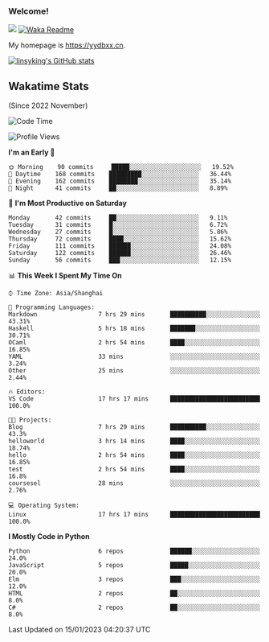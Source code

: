 ### Welcome!

![](https://visitor-badge.glitch.me/badge?page_id=linsyking.linsyking)
[![Waka Readme](https://github.com/linsyking/linsyking/actions/workflows/waka-readme.yml/badge.svg)](https://github.com/linsyking/linsyking/actions/workflows/waka-readme.yml)

My homepage is <https://yydbxx.cn>.

[![linsyking's GitHub stats](https://github-readme-stats.vercel.app/api?username=linsyking&show_icons=true&theme=onedark)](https://github.com/anuraghazra/github-readme-stats)

## Wakatime Stats

(Since 2022 November)

<!--START_SECTION:waka-->
![Code Time](http://img.shields.io/badge/Code%20Time-103%20hrs%206%20mins-blue)

![Profile Views](http://img.shields.io/badge/Profile%20Views-13-blue)

**I'm an Early 🐤** 

```text
🌞 Morning    90 commits     █████░░░░░░░░░░░░░░░░░░░░   19.52% 
🌆 Daytime    168 commits    █████████░░░░░░░░░░░░░░░░   36.44% 
🌃 Evening    162 commits    ████████░░░░░░░░░░░░░░░░░   35.14% 
🌙 Night      41 commits     ██░░░░░░░░░░░░░░░░░░░░░░░   8.89%

```
📅 **I'm Most Productive on Saturday** 

```text
Monday       42 commits     ██░░░░░░░░░░░░░░░░░░░░░░░   9.11% 
Tuesday      31 commits     █░░░░░░░░░░░░░░░░░░░░░░░░   6.72% 
Wednesday    27 commits     █░░░░░░░░░░░░░░░░░░░░░░░░   5.86% 
Thursday     72 commits     ████░░░░░░░░░░░░░░░░░░░░░   15.62% 
Friday       111 commits    ██████░░░░░░░░░░░░░░░░░░░   24.08% 
Saturday     122 commits    ██████░░░░░░░░░░░░░░░░░░░   26.46% 
Sunday       56 commits     ███░░░░░░░░░░░░░░░░░░░░░░   12.15%

```


📊 **This Week I Spent My Time On** 

```text
⌚︎ Time Zone: Asia/Shanghai

💬 Programming Languages: 
Markdown                 7 hrs 29 mins       ██████████░░░░░░░░░░░░░░░   43.31% 
Haskell                  5 hrs 18 mins       ███████░░░░░░░░░░░░░░░░░░   30.71% 
OCaml                    2 hrs 54 mins       ████░░░░░░░░░░░░░░░░░░░░░   16.85% 
YAML                     33 mins             ░░░░░░░░░░░░░░░░░░░░░░░░░   3.24% 
Other                    25 mins             ░░░░░░░░░░░░░░░░░░░░░░░░░   2.44%

🔥 Editors: 
VS Code                  17 hrs 17 mins      █████████████████████████   100.0%

🐱‍💻 Projects: 
Blog                     7 hrs 29 mins       ██████████░░░░░░░░░░░░░░░   43.3% 
helloworld               3 hrs 14 mins       ████░░░░░░░░░░░░░░░░░░░░░   18.74% 
hello                    2 hrs 54 mins       ████░░░░░░░░░░░░░░░░░░░░░   16.85% 
test                     2 hrs 54 mins       ████░░░░░░░░░░░░░░░░░░░░░   16.8% 
coursesel                28 mins             ░░░░░░░░░░░░░░░░░░░░░░░░░   2.76%

💻 Operating System: 
Linux                    17 hrs 17 mins      █████████████████████████   100.0%

```

**I Mostly Code in Python** 

```text
Python                   6 repos             ██████░░░░░░░░░░░░░░░░░░░   24.0% 
JavaScript               5 repos             █████░░░░░░░░░░░░░░░░░░░░   20.0% 
Elm                      3 repos             ███░░░░░░░░░░░░░░░░░░░░░░   12.0% 
HTML                     2 repos             ██░░░░░░░░░░░░░░░░░░░░░░░   8.0% 
C#                       2 repos             ██░░░░░░░░░░░░░░░░░░░░░░░   8.0%

```



 Last Updated on 15/01/2023 04:20:37 UTC
<!--END_SECTION:waka-->
